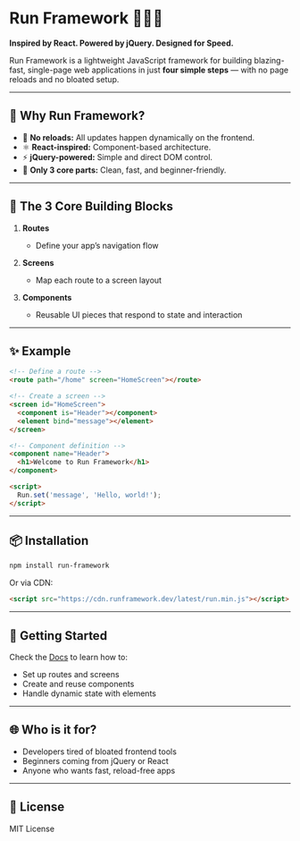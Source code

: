  # Run Framework 🏃‍♂️‍➡️

**Inspired by React. Powered by jQuery. Designed for Speed.**

Run Framework is a lightweight JavaScript framework for building blazing-fast, single-page web applications in just **four simple steps** — with no page reloads and no bloated setup.

---

## 🚀 Why Run Framework?

- 🔄 **No reloads:** All updates happen dynamically on the frontend.
- ⚛️ **React-inspired:** Component-based architecture.
- ⚡ **jQuery-powered:** Simple and direct DOM control.
- 🧩 **Only 3 core parts:** Clean, fast, and beginner-friendly.

---

## 🔧 The 3 Core Building Blocks

1. **Routes**
   - Define your app’s navigation flow

2. **Screens**
   - Map each route to a screen layout

3. **Components**
   - Reusable UI pieces that respond to state and interaction

 
---

## ✨ Example
```html
<!-- Define a route -->
<route path="/home" screen="HomeScreen"></route>

<!-- Create a screen -->
<screen id="HomeScreen">
  <component is="Header"></component>
  <element bind="message"></element>
</screen>

<!-- Component definition -->
<component name="Header">
  <h1>Welcome to Run Framework</h1>
</component>

<script>
  Run.set('message', 'Hello, world!');
</script>
```

---

## 📦 Installation

```bash
npm install run-framework
```
Or via CDN:
```html
<script src="https://cdn.runframework.dev/latest/run.min.js"></script>
```

---

## 🧪 Getting Started

Check the [Docs](#) to learn how to:
- Set up routes and screens
- Create and reuse components
- Handle dynamic state with elements

---

## 🌐 Who is it for?
- Developers tired of bloated frontend tools
- Beginners coming from jQuery or React
- Anyone who wants fast, reload-free apps

---

## 🧠 License
MIT License
